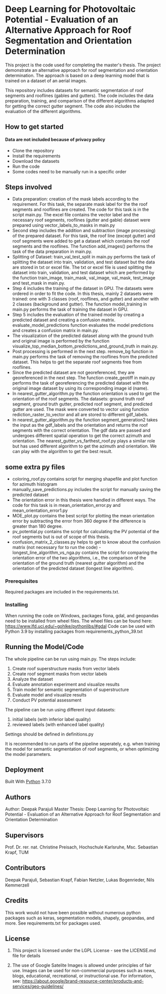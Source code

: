 ﻿# Deep Learning for Photovoltaic Potential - Evaluation of an Alternative Approach for Roof Segmentation and Orientation Determination
This project is the code used for completing the master's thesis. The project demonstrate an alternative approach for roof segmentation and orientation determination. The approach is based on a deep learning model that is trained on a dataset of an aerial images. 

This repository includes datasets for semantic segmentation of roof segments and rooflines (gables and gutters). The code includes the data preparation, training, and comparison of the different algorithms adapted for getting the correct gutter segment. The code also includes the evaluation of the different algorithms.
 
## How to get started
#### Data are not included because of privacy policy
- Clone the repository
- Install the requirements
- Download the datasets
- Run the code
- Some codes need to be manually run in a specific order

## Steps involved
- Data preparation: creation of the mask labels according to the requirement. For this task, the separate mask label for the the roof segments and rooflines are created. The code for this task is in the script main.py. The excel file contains the vector label and the necessary roof segments, rooflines (gutter and gable) dataset were prepared using vector_labels_to_masks in main.py
- Second step includes the addition and subtraction (image processing) of the prepared dataset. For this task, the roof line (except gutter) and roof segments were added to get a dataset which contains the roof segments and the rooflines. The function add_images() performs the task of the data preparation in main.py.
- Splitting of Dataset: train_val_test_split in main.py performs the task of splitting the dataset into train, validation, and test dataset but the data are stored in txt or excel file. The txt or excel file is used splitting the dataset into train, validation, and test dataset which are performed by the function train_image, train_mask, val_image, val_mask, test_image and test_mask in main.py.
- Step 4 includes the training of the dataset in GPU. The datasets were ordered in order to fit the code. In this thesis, mainly 2 datasets were trained: one with 3 classes (roof, rooflines, and gutter) and another with 2 classes (background and gutter). The function model_training in main.py performs the task of training the dataset in GPU.
- Step 5 includes the evaluation of the trained model by creating a predicted dataset and creating a confusion matrix. evaluate_model_predictions function evaluates the model predictions and creates a confusion matrix in main.py.
- The visualization of the predicted dataset along with the ground truth and original image is performed by the function visualize_top_median_bottom_predictions_and_ground_truth in main.py.
- Post processing is performed in the next step. remove_bg function in main.py performs the task of removing the rooflines from the predicted dataset. This helps to get the separate roof segments free from rooflines.
- Since the predicted dataset are not georeferenced, they are georeferenced in the next step. The function create_geotiff in main.py performs the task of georeferencing the predicted dataset with the original image dataset by using its corresponding image id (name).
- In nearest_gutter_algorithm.py the function orientation is used to get the orientation of the roof segments. The datasets: ground truth roof segment, ground truth gutter, predicted roof segment, and predicted gutter are used. The mask were converted to vector using function rediction_raster_to_vector and all are stored to different gdf_labels. 
- In nearest_gutter_algorithm.py the function segment_generation2 takes the input as the gdf_labels and the orientation and returns the roof segments with the correct orientation. The gdf data are passed and undergoes different spatial operation to get the correct azimuth and orientation. The nearest_gutter_vs_farthest_roof.py plays a similar role but has used different algorithm to get the azimuth and orientation. We can play with the algorithm to get the best result.

## some extra py files
- coloring_roof.py contains script for merging shapefile and plot function for azimuth histogram
- manually_save_predictions.py includes the script for manually saving the predicted dataset
- The orientation error in this thesis were handled in different ways. The code for this task is in mean_orientation_error.py and mean_orientation_error1.py
- MOE_plot.py contains the best script for plotting the mean orientation error  by subtracting the error from 360 degree if the difference is greater than 180 degree.
- pv_potential.py contains the script for calculating the PV potential of the roof segments but is out of scope of this thesis.
- confusion_matrix_2_classes.py helps to get to know about the confusion matrix (not necessary for to run the code)
-longest_line_algorithm_vs_nga.py contains the script for comparing the orientation error of the two algorithms, i.e., the comparison of the orientation of the ground truth (nearest gutter algorithm) and the orientation of the predicted dataset (longest line algorithm).

### Prerequisites
Required packages are included in the requirements.txt.
 
### Installing
When running the code on Windows, packages fiona, gdal, and geopandas need to be installed from wheel files. The wheel files can be found here: https://www.lfd.uci.edu/~gohlke/pythonlibs/#gdal
Code can be used with Python 3.9 by installing packages from requirements_python_39.txt

## Running the Model/Code
The whole pipeline can be run using main.py. The steps include:
1) Create roof superstructure masks from vector labels
2) Create roof segment masks from vector labels
3) Analyze the dataset
4) Evaluate annotation experiment and visualize results
5) Train model for semantic segmentation of superstructure 
6) Evaluate model and visualize results
7) Conduct PV potential assessment

The pipeline can be run using different input datasets:
1) initial labels (with inferior label quality)
2) reviewed labels (with enhanced label quality)

Settings should be defined in definitions.py

It is recommended to run parts of the pipeline seperately, e.g. when training the model for semantic segmentation of roof segments, or when optimizing the model parameters.
 
## Deployment
Built With [Python](https://www.python.org/) 3.7.0

 
## Authors
Author: Deepak Parajuli
Master Thesis: Deep Learning for Photovoltaic Potential - Evaluation of an Alternative
Approach for Roof Segmentation and Orientation Determination

## Supervisors
Prof. Dr. rer. nat. Christine Preisach, Hochschule Karlsruhe,
Msc. Sebastian Krapf, TUM

## Contributors
Deepak Parajuli,
Sebastian Krapf,
Fabian Netzler, 
Lukas Bogenrieder, 
Nils Kemmerzell

## Credits
This work would not have been possible without numerous python packages such as keras, segmentation models, shapely, geopandas, and more. See requirements.txt for packages used.

## License
1) This project is licensed under the LGPL License - see the LICENSE.md file for details

2) The use of Google Satelite Images is allowed under principles of fair use. Images can be used for non-commercial purposes such as news, blogs, educational, recreational, or instructional use. For information, see: https://about.google/brand-resource-center/products-and-services/geo-guidelines/

